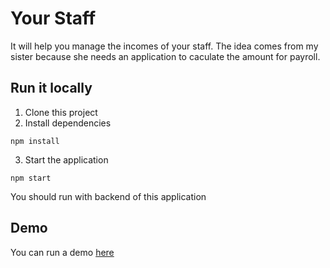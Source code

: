 # Your Staff
It will help you manage the incomes of your staff. The idea comes from my sister because she needs an application to caculate the amount for payroll.

## Run it locally
1. Clone this project
2. Install dependencies
```
npm install
```
3. Start the application
```
npm start
```

You should run with backend of this application

## Demo
You can run a demo [here](https://calm-badlands-74911.herokuapp.com/)

